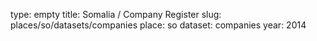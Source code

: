 type: empty
title: Somalia / Company Register
slug: places/so/datasets/companies
place: so
dataset: companies
year: 2014
